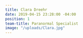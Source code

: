 ```yaml
---
title: Clara Dreehr
date: 2019-04-15 23:28:00 -04:00
position: 1
team-title: Paranormal Specialist
image: "/uploads/Clara.jpg"
---
```


